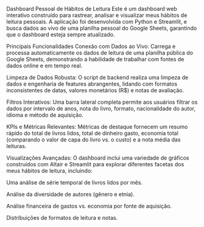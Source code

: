 
Dashboard Pessoal de Hábitos de Leitura
Este é um dashboard web interativo construído para rastrear, analisar e visualizar meus hábitos de leitura pessoais. A aplicação foi desenvolvida com Python e Streamlit, e busca dados ao vivo de uma planilha pessoal do Google Sheets, garantindo que o dashboard esteja sempre atualizado.

Principais Funcionalidades
Conexão com Dados ao Vivo: Carrega e processa automaticamente os dados de leitura de uma planilha pública do Google Sheets, demonstrando a habilidade de trabalhar com fontes de dados online e em tempo real.

Limpeza de Dados Robusta: O script de backend realiza uma limpeza de dados e engenharia de features abrangentes, lidando com formatos inconsistentes de datas, valores monetários (R$) e notas de avaliação.

Filtros Interativos: Uma barra lateral completa permite aos usuários filtrar os dados por intervalo de anos, nota do livro, formato, nacionalidade do autor, idioma e método de aquisição.

KPIs e Métricas Relevantes: Métricas de destaque fornecem um resumo rápido do total de livros lidos, total de dinheiro gasto, economia total (comparando o valor de capa do livro vs. o custo) e a nota média das leituras.

Visualizações Avançadas: O dashboard inclui uma variedade de gráficos construídos com Altair e Streamlit para explorar diferentes facetas dos meus hábitos de leitura, incluindo:

Uma análise de série temporal de livros lidos por mês.

Análise da diversidade de autores (gênero e etnia).

Análise financeira de gastos vs. economia por fonte de aquisição.

Distribuições de formatos de leitura e notas.
